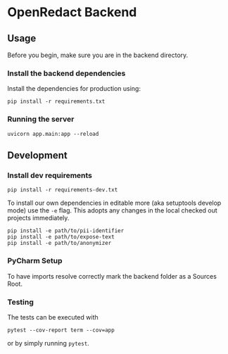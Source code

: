 # OpenRedact Backend

## Usage

Before you begin, make sure you are in the backend directory.

### Install the backend dependencies

Install the dependencies for production using:

```
pip install -r requirements.txt
```

### Running the server

```
uvicorn app.main:app --reload
```

## Development

### Install dev requirements

```
pip install -r requirements-dev.txt
```

To install our own dependencies in editable more (aka setuptools develop mode) use the `-e` flag.
This adopts any changes in the local checked out projects immediately.

```
pip install -e path/to/pii-identifier
pip install -e path/to/expose-text
pip install -e path/to/anonymizer
```

### PyCharm Setup

To have imports resolve correctly mark the backend folder as a Sources Root.

### Testing

The tests can be executed with

```
pytest --cov-report term --cov=app
```

or by simply running `pytest`.
